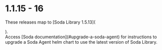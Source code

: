 # 1.1.15 - 16

These releases map to \[Soda Library 1.5.13]\(

).\
Access \[Soda documentation]\(#upgrade-a-soda-agent) for instructions to upgrade a Soda Agent helm chart to use the latest version of Soda Library.
